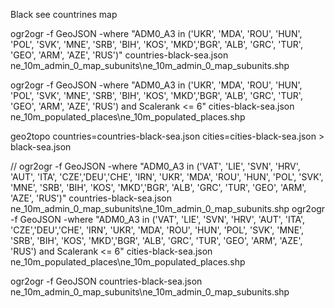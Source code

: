 Black see countrines map

ogr2ogr -f GeoJSON -where "ADM0_A3 in ('UKR', 'MDA', 'ROU', 'HUN', 'POL', 'SVK', 'MNE', 'SRB', 'BIH', 'KOS', 'MKD','BGR', 'ALB', 'GRC', 'TUR', 'GEO', 'ARM', 'AZE', 'RUS')" countries-black-sea.json ne_10m_admin_0_map_subunits\ne_10m_admin_0_map_subunits.shp

ogr2ogr -f GeoJSON -where "ADM0_A3 in ('UKR', 'MDA', 'ROU', 'HUN', 'POL', 'SVK', 'MNE', 'SRB', 'BIH', 'KOS', 'MKD','BGR', 'ALB', 'GRC', 'TUR', 'GEO', 'ARM', 'AZE', 'RUS') and Scalerank <= 6" cities-black-sea.json ne_10m_populated_places\ne_10m_populated_places.shp

geo2topo countries=countries-black-sea.json cities=cities-black-sea.json > black-sea.json


//
ogr2ogr -f GeoJSON -where "ADM0_A3 in ('VAT', 'LIE', 'SVN', 'HRV', 'AUT', 'ITA', 'CZE','DEU','CHE', 'IRN', 'UKR', 'MDA', 'ROU', 'HUN', 'POL', 'SVK', 'MNE', 'SRB', 'BIH', 'KOS', 'MKD','BGR', 'ALB', 'GRC', 'TUR', 'GEO', 'ARM', 'AZE', 'RUS')" countries-black-sea.json ne_10m_admin_0_map_subunits\ne_10m_admin_0_map_subunits.shp
ogr2ogr -f GeoJSON -where "ADM0_A3 in ('VAT', 'LIE', 'SVN', 'HRV', 'AUT', 'ITA', 'CZE','DEU','CHE', 'IRN', 'UKR', 'MDA', 'ROU', 'HUN', 'POL', 'SVK', 'MNE', 'SRB', 'BIH', 'KOS', 'MKD','BGR', 'ALB', 'GRC', 'TUR', 'GEO', 'ARM', 'AZE', 'RUS') and Scalerank <= 6" cities-black-sea.json ne_10m_populated_places\ne_10m_populated_places.shp

ogr2ogr -f GeoJSON countries-black-sea.json ne_10m_admin_0_map_subunits\ne_10m_admin_0_map_subunits.shp